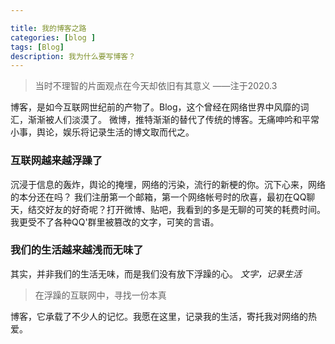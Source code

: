 ```yaml
---

title: 我的博客之路
categories: [blog ]
tags: [Blog]
description: 我为什么要写博客？
---
```


>当时不理智的片面观点在今天却依旧有其意义 ——注于2020.3

博客，是如今互联网世纪前的产物了。Blog，这个曾经在网络世界中风靡的词汇，渐渐被人们淡漠了。
微博，推特渐渐的替代了传统的博客。无痛呻吟和平常小事，舆论，娱乐将记录生活的博文取而代之。

### 互联网越来越浮躁了

沉浸于信息的轰炸，舆论的掩埋，网络的污染，流行的新梗的你。沉下心来，网络的本分还在吗？
我们注册第一个邮箱，第一个网络帐号时的欣喜，最初在QQ聊天，结交好友的好奇呢？打开微博、贴吧，我看到的多是无聊的可笑的耗费时间。
我更受不了各种QQ'群里被篡改的文字，可笑的言语。

### 我们的生活越来越浅而无味了

其实，并非我们的生活无味，而是我们没有放下浮躁的心。
_文字，记录生活_
>在浮躁的互联网中，寻找一份本真

博客，它承载了不少人的记忆。我愿在这里，记录我的生活，寄托我对网络的热爱。



